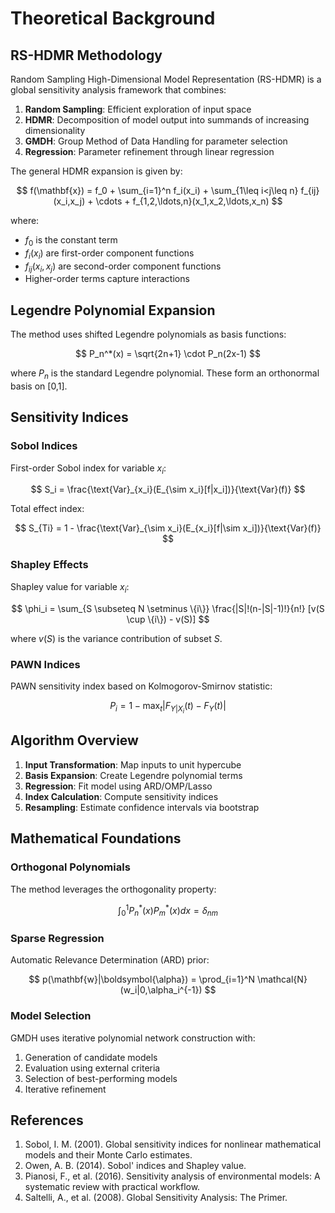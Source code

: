 # Theoretical Background

## RS-HDMR Methodology

Random Sampling High-Dimensional Model Representation (RS-HDMR) is a global sensitivity analysis framework that combines:

1. **Random Sampling**: Efficient exploration of input space
2. **HDMR**: Decomposition of model output into summands of increasing dimensionality
3. **GMDH**: Group Method of Data Handling for parameter selection
4. **Regression**: Parameter refinement through linear regression

The general HDMR expansion is given by:

$$
f(\mathbf{x}) = f_0 + \sum_{i=1}^n f_i(x_i) + \sum_{1\leq i<j\leq n} f_{ij}(x_i,x_j) + \cdots + f_{1,2,\ldots,n}(x_1,x_2,\ldots,x_n)
$$

where:
- $f_0$ is the constant term
- $f_i(x_i)$ are first-order component functions
- $f_{ij}(x_i,x_j)$ are second-order component functions
- Higher-order terms capture interactions

## Legendre Polynomial Expansion

The method uses shifted Legendre polynomials as basis functions:

$$
P_n^*(x) = \sqrt{2n+1} \cdot P_n(2x-1)
$$

where $P_n$ is the standard Legendre polynomial. These form an orthonormal basis on [0,1].

## Sensitivity Indices

### Sobol Indices
First-order Sobol index for variable $x_i$:

$$
S_i = \frac{\text{Var}_{x_i}(E_{\sim x_i}[f|x_i])}{\text{Var}(f)}
$$

Total effect index:

$$
S_{Ti} = 1 - \frac{\text{Var}_{\sim x_i}(E_{x_i}[f|\sim x_i])}{\text{Var}(f)}
$$

### Shapley Effects
Shapley value for variable $x_i$:

$$
\phi_i = \sum_{S \subseteq N \setminus \{i\}} \frac{|S|!(n-|S|-1)!}{n!} [v(S \cup \{i\}) - v(S)]
$$

where $v(S)$ is the variance contribution of subset $S$.

### PAWN Indices
PAWN sensitivity index based on Kolmogorov-Smirnov statistic:

$$
P_i = 1 - \max_t |F_{Y|X_i}(t) - F_Y(t)|
$$

## Algorithm Overview

1. **Input Transformation**: Map inputs to unit hypercube
2. **Basis Expansion**: Create Legendre polynomial terms
3. **Regression**: Fit model using ARD/OMP/Lasso
4. **Index Calculation**: Compute sensitivity indices
5. **Resampling**: Estimate confidence intervals via bootstrap

## Mathematical Foundations

### Orthogonal Polynomials
The method leverages the orthogonality property:

$$
\int_0^1 P_n^*(x)P_m^*(x)dx = \delta_{nm}
$$

### Sparse Regression
Automatic Relevance Determination (ARD) prior:

$$
p(\mathbf{w}|\boldsymbol{\alpha}) = \prod_{i=1}^N \mathcal{N}(w_i|0,\alpha_i^{-1})
$$

### Model Selection
GMDH uses iterative polynomial network construction with:

1. Generation of candidate models
2. Evaluation using external criteria
3. Selection of best-performing models
4. Iterative refinement

## References

1. Sobol, I. M. (2001). Global sensitivity indices for nonlinear mathematical models and their Monte Carlo estimates.
2. Owen, A. B. (2014). Sobol' indices and Shapley value.
3. Pianosi, F., et al. (2016). Sensitivity analysis of environmental models: A systematic review with practical workflow.
4. Saltelli, A., et al. (2008). Global Sensitivity Analysis: The Primer.
